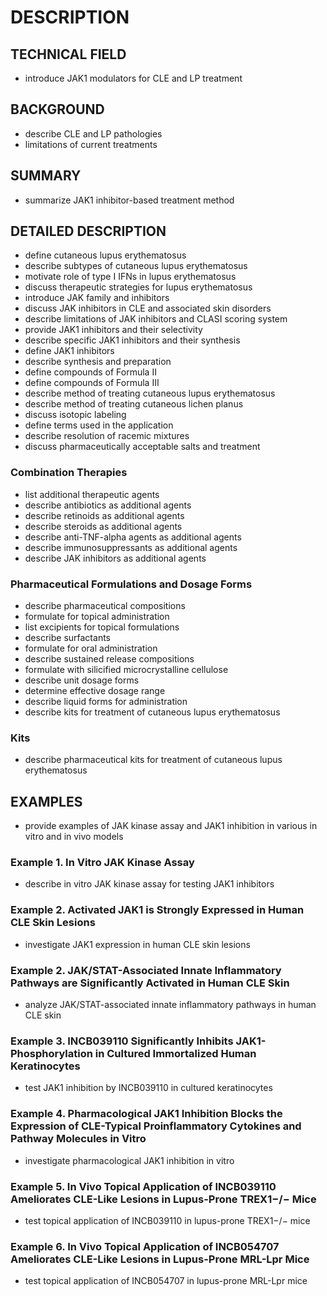 # DESCRIPTION

## TECHNICAL FIELD

- introduce JAK1 modulators for CLE and LP treatment

## BACKGROUND

- describe CLE and LP pathologies
- limitations of current treatments

## SUMMARY

- summarize JAK1 inhibitor-based treatment method

## DETAILED DESCRIPTION

- define cutaneous lupus erythematosus
- describe subtypes of cutaneous lupus erythematosus
- motivate role of type I IFNs in lupus erythematosus
- discuss therapeutic strategies for lupus erythematosus
- introduce JAK family and inhibitors
- discuss JAK inhibitors in CLE and associated skin disorders
- describe limitations of JAK inhibitors and CLASI scoring system
- provide JAK1 inhibitors and their selectivity
- describe specific JAK1 inhibitors and their synthesis
- define JAK1 inhibitors
- describe synthesis and preparation
- define compounds of Formula II
- define compounds of Formula III
- describe method of treating cutaneous lupus erythematosus
- describe method of treating cutaneous lichen planus
- discuss isotopic labeling
- define terms used in the application
- describe resolution of racemic mixtures
- discuss pharmaceutically acceptable salts and treatment

### Combination Therapies

- list additional therapeutic agents
- describe antibiotics as additional agents
- describe retinoids as additional agents
- describe steroids as additional agents
- describe anti-TNF-alpha agents as additional agents
- describe immunosuppressants as additional agents
- describe JAK inhibitors as additional agents

### Pharmaceutical Formulations and Dosage Forms

- describe pharmaceutical compositions
- formulate for topical administration
- list excipients for topical formulations
- describe surfactants
- formulate for oral administration
- describe sustained release compositions
- formulate with silicified microcrystalline cellulose
- describe unit dosage forms
- determine effective dosage range
- describe liquid forms for administration
- describe kits for treatment of cutaneous lupus erythematosus

### Kits

- describe pharmaceutical kits for treatment of cutaneous lupus erythematosus

## EXAMPLES

- provide examples of JAK kinase assay and JAK1 inhibition in various in vitro and in vivo models

### Example 1. In Vitro JAK Kinase Assay

- describe in vitro JAK kinase assay for testing JAK1 inhibitors

### Example 2. Activated JAK1 is Strongly Expressed in Human CLE Skin Lesions

- investigate JAK1 expression in human CLE skin lesions

### Example 2. JAK/STAT-Associated Innate Inflammatory Pathways are Significantly Activated in Human CLE Skin

- analyze JAK/STAT-associated innate inflammatory pathways in human CLE skin

### Example 3. INCB039110 Significantly Inhibits JAK1-Phosphorylation in Cultured Immortalized Human Keratinocytes

- test JAK1 inhibition by INCB039110 in cultured keratinocytes

### Example 4. Pharmacological JAK1 Inhibition Blocks the Expression of CLE-Typical Proinflammatory Cytokines and Pathway Molecules in Vitro

- investigate pharmacological JAK1 inhibition in vitro

### Example 5. In Vivo Topical Application of INCB039110 Ameliorates CLE-Like Lesions in Lupus-Prone TREX1−/− Mice

- test topical application of INCB039110 in lupus-prone TREX1−/− mice

### Example 6. In Vivo Topical Application of INCB054707 Ameliorates CLE-Like Lesions in Lupus-Prone MRL-Lpr Mice

- test topical application of INCB054707 in lupus-prone MRL-Lpr mice

